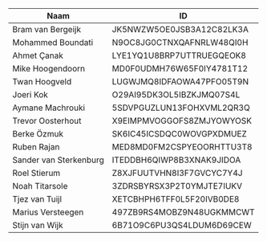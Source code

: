 |Naam|ID|
|---|---|
|Bram van Bergeijk|JK5NWZW5OE0JSB3A12C82LK3A|
|Mohammed Boundati|N9OC8JG0CTNXQAFNRLW48QI0H|
|Ahmet Çanak|LYE1YQ1U8BRP7UTTRUEGQEOK8|
|Mike Hoogendoorn|MD0F0UDMH76W65F0IY4781T12|
|Twan Hoogveld|LUGWJMQ8IDFAOWA47PFO05T9N|
|Joeri Kok|O29AI95DK3OL5IBZKJMQ07S4L|
|Aymane Machrouki|5SDVPGUZLUN13FOHXVML2QR3Q|
|Trevor Oosterhout|X9EIMPMVOGGOFS8ZMJYOWYOSK|
|Berke Özmuk|SK6IC45ICSDQC0WOVGPXDMUEZ|
|Ruben Rajan|MED8MD0FM2CSPYEOORHTTU3T8|
|Sander van Sterkenburg|ITEDDBH6QIWP8B3XNAK9JIDOA|
|Roel Stierum|Z8XJFUUTVHN8I3F7GVCYC7Y4J|
|Noah Titarsole|3ZDRSBYRSX3P2T0YMJTE7IUKV|
|Tjez van Tuijl|XETCBHPH6TFF0L5F20IVB0DE8|
|Marius Versteegen|497ZB9RS4MOBZ9N48UGKMMCWT|
|Stijn van Wijk|6B71O9C6PU3QS4LDUM6D69CEW|
